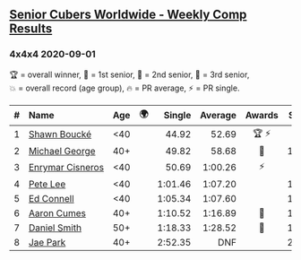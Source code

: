 <style>table {white-space: nowrap;}</style>
<link rel="stylesheet" type="text/css" href="/scw-comp/css/flags.css" />

## [Senior Cubers Worldwide - Weekly Comp Results](/scw-comp/results/)
### 4x4x4 2020-09-01

<span style="white-space: nowrap;">🏆 = overall winner</span>, <span style="white-space: nowrap;">🥇 = 1st senior</span>, <span style="white-space: nowrap;">🥈 = 2nd senior</span>, <span style="white-space: nowrap;">🥉 = 3rd senior</span>, <span style="white-space: nowrap;">💥 = overall record (age group)</span>, <span style="white-space: nowrap;">🔥 = PR average</span>, <span style="white-space: nowrap;">⚡ = PR single</span>.

| # | Name | Age | 🌍 | Single | Average | Awards | Solve 1 | Solve 2 | Solve 3 | Solve 4 | Solve 5 | Video |
| :--: | :-- | :--: | :--: | --: | --: | :--: | --: | --: | --: | --: | --: | :-- |
| 1 | [Shawn Boucké](../../persons/shawn_boucke/444.md) | <40 | <i class="flag flag-US" /> | 44.92 | 52.69 | 🏆 ⚡ | 54.31 | 53.90 | 55.27 | 49.87 | 44.92 | [Desktop](https://www.facebook.com/events/987180995036806/permalink/988596184895287) / [Mobile](https://m.facebook.com/events/987180995036806?view=permalink&id=988596184895287) |
| 2 | [Michael George](../../persons/michael_george/444.md) | 40+ | <i class="flag flag-GB" /> | 49.82 | 58.68 | 🥇 | 1:01.74 | 1:01.49 | 52.82 | 49.82 | 1:03.39 | [Desktop](https://www.facebook.com/michael.george.545/videos/10214233575513655) / [Mobile](https://m.facebook.com/michael.george.545/videos/10214233575513655) |
| 3 | [Enrymar Cisneros](../../persons/enrymar_cisneros/444.md) | <40 | <i class="flag flag-VE" /> | 50.69 | 1:00.26 | ⚡ | 50.69 | 57.60 | 1:05.78 | 1:03.80 | 59.37 | [Desktop](https://www.facebook.com/events/987180995036806/permalink/992565827831656) / [Mobile](https://m.facebook.com/events/987180995036806?view=permalink&id=992565827831656) |
| 4 | [Pete Lee](../../persons/pete_lee/444.md) | <40 | <i class="flag flag-GB" /> | 1:01.46 | 1:07.20 |  | 1:23.45 | 1:07.58 | 1:07.75 | 1:06.28 | 1:01.46 | [Desktop](https://www.facebook.com/events/987180995036806/permalink/990190201402552) / [Mobile](https://m.facebook.com/events/987180995036806?view=permalink&id=990190201402552) |
| 5 | [Ed Connell](../../persons/ed_connell/444.md) | <40 | <i class="flag flag-IE" /> | 1:05.34 | 1:07.60 |  | 1:08.61 | 1:05.34 | 1:08.67 | 1:14.78 | 1:05.53 | [Desktop](https://www.facebook.com/events/987180995036806/permalink/992563011165271) / [Mobile](https://m.facebook.com/events/987180995036806?view=permalink&id=992563011165271) |
| 6 | [Aaron Cumes](../../persons/aaron_cumes/444.md) | 40+ | <i class="flag flag-GB" /> | 1:10.52 | 1:16.89 | 🥈 | 1:16.26 | 1:17.23 | 1:10.52 | 1:17.19 | 1:19.90 | [Desktop](https://www.facebook.com/events/987180995036806/permalink/989193771502195) / [Mobile](https://m.facebook.com/events/987180995036806?view=permalink&id=989193771502195) |
| 7 | [Daniel Smith](../../persons/daniel_smith/444.md) | 50+ | <i class="flag flag-US" /> | 1:18.33 | 1:28.52 | 🥉 | 1:19.63 | 1:36.59 | 1:29.33 | 1:39.67 | 1:18.33 | [Desktop](https://www.facebook.com/events/987180995036806/permalink/992470331174539) / [Mobile](https://m.facebook.com/events/987180995036806?view=permalink&id=992470331174539) |
| 8 | [Jae Park](../../persons/jae_park/444.md) | 40+ | <i class="flag flag-US" /> | 2:52.35 | DNF |  | 2:52.35 | 2:54.84 | DNS | DNS | DNS | [Desktop](https://www.facebook.com/events/987180995036806/permalink/988277498260489) / [Mobile](https://m.facebook.com/events/987180995036806?view=permalink&id=988277498260489) |

<!-- Global site tag (gtag.js) - Google Analytics -->
<script async src="https://www.googletagmanager.com/gtag/js?id=UA-86348435-3"></script>
<script>window.dataLayer = window.dataLayer || []; function gtag() {dataLayer.push(arguments);} gtag('js', new Date()); gtag('config', 'UA-86348435-3');</script>

